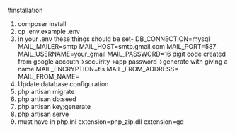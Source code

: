 #installation
1. composer install
2. cp .env.example .env
3. in your .env these things should be set-
        DB_CONNECTION=mysql
        MAIL_MAILER=smtp
        MAIL_HOST=smtp.gmail.com
        MAIL_PORT=587
        MAIL_USERNAME=your_gmail
        MAIL_PASSWORD=16 digit code created from google accoutn->secuirity->app password->generate with giving a name
        MAIL_ENCRYPTION=tls
        MAIL_FROM_ADDRESS=
        MAIL_FROM_NAME=   
5. Update database configuration
6. php artisan migrate
7. php artisan db:seed
8. php artisan key:generate
9. php artisan serve
10. must have in php.ini
        extension=php_zip.dll
        extension=gd    
